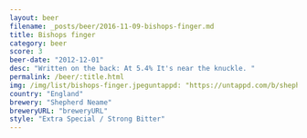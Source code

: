 ```yaml
---
layout: beer
filename: _posts/beer/2016-11-09-bishops-finger.md
title: Bishops finger
category: beer
score: 3
beer-date: "2012-12-01"
desc: "Written on the back: At 5.4% It's near the knuckle. "
permalink: /beer/:title.html
img: /img/list/bishops-finger.jpeguntappd: "https://untappd.com/b/shepherd-neame-bishops-finger/2962"
country: "England"
brewery: "Shepherd Neame"
breweryURL: "breweryURL"
style: "Extra Special / Strong Bitter"
---
```


